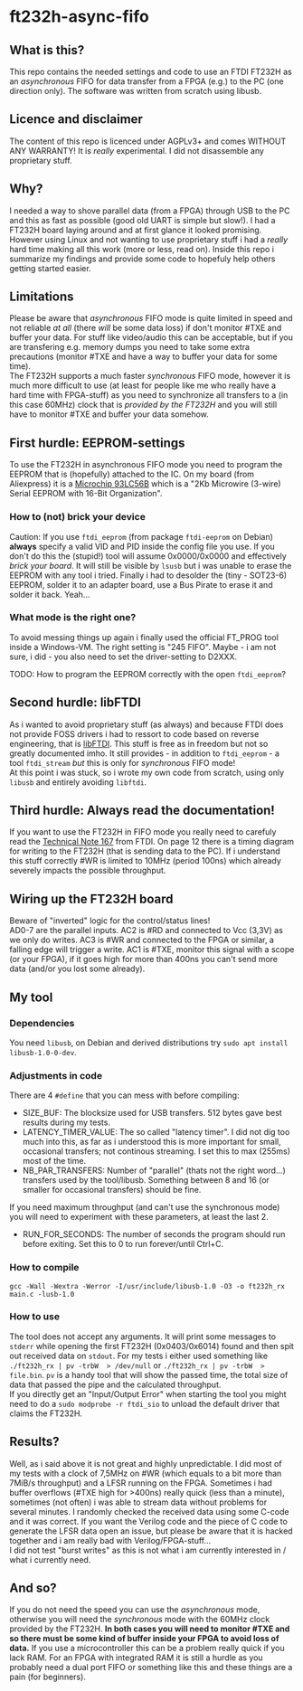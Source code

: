 # ft232h-async-fifo

## What is this?
This repo contains the needed settings and code to use an FTDI FT232H as an *asynchronous* FIFO for data transfer from a FPGA (e.g.) to the PC (one direction only). The software was written from scratch using libusb.

## Licence and disclaimer
The content of this repo is licenced under AGPLv3+ and comes WITHOUT ANY WARRANTY! It is *really* experimental. I did not disassemble any proprietary stuff.

## Why?
I needed a way to shove parallel data (from a FPGA) through USB to the PC and this as fast as possible (good old UART is simple but slow!). I had a FT232H board laying around and at first glance it looked promising. However using Linux and not wanting to use proprietary stuff i had a *really* hard time making all this work (more or less, read on). Inside this repo i summarize my findings and provide some code to hopefuly help others getting started easier.

## Limitations
Please be aware that *asynchronous* FIFO mode is quite limited in speed and not reliable *at all* (there *will* be some data loss) if don't monitor #TXE and buffer your data. For stuff like video/audio this can be acceptable, but if you are transfering e.g. memory dumps you need to take some extra precautions (monitor #TXE and have a way to buffer your data for some time).  
The FT232H supports a much faster *synchronous* FIFO mode, however it is much more difficult to use (at least for people like me who really have a hard time with FPGA-stuff) as you need to synchronize all transfers to a (in this case 60MHz) clock that is *provided by the FT232H* and you will still have to monitor #TXE and buffer your data somehow.

## First hurdle: EEPROM-settings
To use the FT232H in asynchronous FIFO mode you need to program the EEPROM that is (hopefully) attached to the IC. On my board (from Aliexpress) it is a [Microchip 93LC56B](https://www.microchip.com/en-us/product/93lc56b) which is a "2Kb Microwire (3-wire) Serial EEPROM with 16-Bit Organization".
### How to (not) brick your device
Caution: If you use `ftdi_eeprom` (from package `ftdi-eeprom` on Debian) **always** specify a valid VID and PID inside the config file you use. If you don't do this the (stupid!) tool will assume 0x0000/0x0000 and effectively *brick your board*. It will still be visible by `lsusb` but i was unable to erase the EEPROM with any tool i tried. Finally i had to desolder the (tiny - SOT23-6) EEPROM, solder it to an adapter board, use a Bus Pirate to erase it and solder it back. Yeah...
### What mode is the right one?
To avoid messing things up again i finally used the official FT_PROG tool inside a Windows-VM. The right setting is "245 FIFO". Maybe - i am not sure, i did - you also need to set the driver-setting to D2XXX.  
  
TODO: How to program the EEPROM correctly with the open `ftdi_eeprom`?

## Second hurdle: libFTDI
As i wanted to avoid proprietary stuff (as always) and because FTDI does not provide FOSS drivers i had to ressort to code based on reverse engineering, that is [libFTDI](https://www.intra2net.com/en/developer/libftdi/). This stuff is free as in freedom but not so greatly documented imho. It still provides - in addition to `ftdi_eeprom` - a tool `ftdi_stream` *but* this is only for *synchronous* FIFO mode!  
At this point i was stuck, so i wrote my own code from scratch, using only `libusb` and entirely avoiding `libftdi`.

## Third hurdle: Always read the documentation!
If you want to use the FT232H in FIFO mode you really need to carefuly read the [Technical Note 167](https://www.ftdichip.com/Support/Documents/TechnicalNotes/TN_167_FIFO_Basics.pdf) from FTDI. On page 12 there is a timing diagram for writing to the FT232H (that is sending data to the PC). If i understand this stuff correctly #WR is limited to 10MHz (period 100ns) which already severely impacts the possible throughput.

## Wiring up the FT232H board
Beware of "inverted" logic for the control/status lines!  
AD0-7 are the parallel inputs. AC2 is #RD and connected to Vcc (3,3V) as we only do writes. AC3 is #WR and connected to the FPGA or similar, a falling edge will trigger a write. AC1 is #TXE, monitor this signal with a scope (or your FPGA), if it goes high for more than 400ns you can't send more data (and/or you lost some already).

## My tool
### Dependencies
You need `libusb`, on Debian and derived distributions try `sudo apt install libusb-1.0-0-dev`.
### Adjustments in code
There are 4 `#define` that you can mess with before compiling:
* SIZE_BUF: The blocksize used for USB transfers. 512 bytes gave best results during my tests.
* LATENCY_TIMER_VALUE: The so called "latency timer". I did not dig too much into this, as far as i understood this is more important for small, occasional transfers; not continous streaming. I set this to max (255ms) most of the time.
* NB_PAR_TRANSFERS: Number of "parallel" (thats not the right word...) transfers used by the tool/libusb. Something between 8 and 16 (or smaller for occasional transfers) should be fine.

If you need maximum throughput (and can't use the synchronous mode) you will need to experiment with these parameters, at least the last 2.
* RUN_FOR_SECONDS: The number of seconds the program should run before exiting. Set this to 0 to run forever/until Ctrl+C.
### How to compile
`gcc -Wall -Wextra -Werror -I/usr/include/libusb-1.0 -O3 -o ft232h_rx main.c -lusb-1.0`
### How to use
The tool does not accept any arguments. It will print some messages to `stderr` while opening the first FT232H (0x0403/0x6014) found and then spit out received data on `stdout`. For my tests i either used something like `./ft232h_rx | pv -trbW  > /dev/null` or `./ft232h_rx | pv -trbW  > file.bin`. `pv` is a handy tool that will show the passed time, the total size of data that passed the pipe and the calculated throughput.  
If you directly get an "Input/Output Error" when starting the tool you might need to do a `sudo modprobe -r ftdi_sio` to unload the default driver that claims the FT232H.

## Results?
Well, as i said above it is not great and highly unpredictable. I did most of my tests with a clock of 7,5MHz on #WR (which equals to a bit more than 7MiB/s throughput) and a LFSR running on the FPGA. Sometimes i had buffer overflows (#TXE high for >400ns) really quick (less than a minute), sometimes (not often) i was able to stream data without problems for several minutes. I randomly checked the received data using some C-code and it was correct. If you want the Verilog code and the piece of C code to generate the LFSR data open an issue, but please be aware that it is hacked together and i am really bad with Verilog/FPGA-stuff...  
I did not test "burst writes" as this is not what i am currently interested in / what i currently need.

## And so?
If you do not need the speed you can use the *asynchronous* mode, otherwise you will need the *synchronous* mode with the 60MHz clock provided by the FT232H. **In both cases you will need to monitor #TXE and so there must be some kind of buffer inside your FPGA to avoid loss of data.** If you use a microcontroller this can be a problem really quick if you lack RAM. For an FPGA with integrated RAM it is still a hurdle as you probably need a dual port FIFO or something like this and these things are a pain (for beginners).
